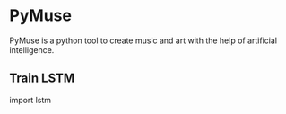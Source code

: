 # PyMuse
PyMuse is a python tool to create music and art with the help of artificial intelligence.


## Train LSTM
  import lstm

